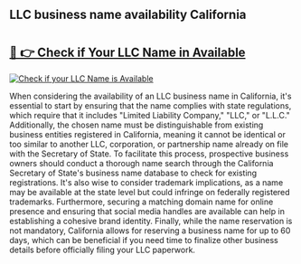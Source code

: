 ## LLC business name availability California 

# <h2><a href="http://shrsl.com/4unio">🔗 👉 Check if Your LLC Name in Available</a></h2>

[![Check if your LLC Name is Available](https://llcbible.com/name-availability-button.jpg)](http://shrsl.com/4unio)

When considering the availability of an LLC business name in California, it's essential to start by ensuring that the name complies with state regulations, which require that it includes "Limited Liability Company," "LLC," or "L.L.C." Additionally, the chosen name must be distinguishable from existing business entities registered in California, meaning it cannot be identical or too similar to another LLC, corporation, or partnership name already on file with the Secretary of State. To facilitate this process, prospective business owners should conduct a thorough name search through the California Secretary of State's business name database to check for existing registrations. It's also wise to consider trademark implications, as a name may be available at the state level but could infringe on federally registered trademarks. Furthermore, securing a matching domain name for online presence and ensuring that social media handles are available can help in establishing a cohesive brand identity. Finally, while the name reservation is not mandatory, California allows for reserving a business name for up to 60 days, which can be beneficial if you need time to finalize other business details before officially filing your LLC paperwork.